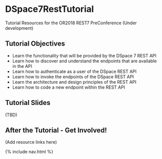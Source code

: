 # DSpace7RestTutorial
Tutorial Resources for the OR2018 REST7 PreConference (Under development)

## Tutorial Objectives
- Learn the functionality that will be provided by the DSpace 7 REST API
- Learn how to discover and understand the endpoints that are available in the API
- Learn how to authenticate as a user of the DSpace REST API
- Learn how to invoke the endpoints of the DSpace REST API
- Learn the architecture and design principles of the REST API
- Learn how to code a new endpoint within the REST API

## Tutorial Slides
(TBD)

## After the Tutorial - Get Involved!
(Add resource links here)

{% include nav.html %}
